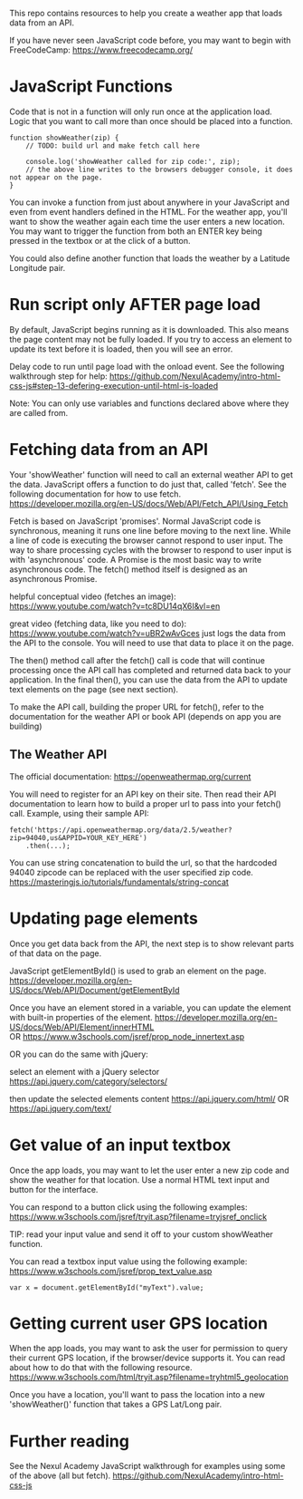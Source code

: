 
This repo contains resources to help you create a weather app that loads data from an API.

If you have never seen JavaScript code before, you may want to begin with FreeCodeCamp:
https://www.freecodecamp.org/

JavaScript Functions
====================

Code that is not in a function will only run once at the application load. Logic that you want to call more than once should be placed into a function. 

    function showWeather(zip) {
        // TODO: build url and make fetch call here
        
        console.log('showWeather called for zip code:', zip); 
        // the above line writes to the browsers debugger console, it does not appear on the page.
    }
    
You can invoke a function from just about anywhere in your JavaScript and even from event handlers defined in the HTML. For the weather app, you'll want to show the weather again each time the user enters a new location. You may want to trigger the function from both an ENTER key being pressed in the textbox or at the click of a button.

You could also define another function that loads the weather by a Latitude Longitude pair.

Run script only AFTER page load
===============================
By default, JavaScript begins running as it is downloaded.  This also means the page content may not be fully loaded. If you try to access an element to update its text before it is loaded, then you will see an error.

Delay code to run until page load with the onload event. See the following walkthrough step for help:
https://github.com/NexulAcademy/intro-html-css-js#step-13-defering-execution-until-html-is-loaded

Note: You can only use variables and functions declared above where they are called from.

Fetching data from an API
=========================

Your 'showWeather' function will need to call an external weather API to get the data. JavaScript offers a function to do just that, called 'fetch'. See the following documentation for how to use fetch.
https://developer.mozilla.org/en-US/docs/Web/API/Fetch_API/Using_Fetch 

Fetch is based on JavaScript 'promises'. Normal JavaScript code is synchronous, meaning it runs one line before moving to the next line. While a line of code is executing the browser cannot respond to user input. The way to share processing cycles with the browser to respond to user input is with 'asynchronous' code. A Promise is the most basic way to write asynchronous code. The fetch() method itself is designed as an asynchronous Promise.

helpful conceptual video (fetches an image):  
https://www.youtube.com/watch?v=tc8DU14qX6I&vl=en

great video (fetching data, like you need to do):  
https://www.youtube.com/watch?v=uBR2wAvGces
just logs the data from the API to the console. You will need to use that data to place it on the page.


The then() method call after the fetch() call is code that will continue processing once the API call has completed and returned data back to your application. In the final then(), you can use the data from the API to update text elements on the page (see next section).

To make the API call, building the proper URL for fetch(), refer to the documentation for the weather API or book API (depends on app you are building) 

The Weather API
---------------

The official documentation:
https://openweathermap.org/current

You will need to register for an API key on their site. Then read their API documentation to learn how to build a proper url to pass into your fetch() call.  Example, using their sample API:

    fetch('https://api.openweathermap.org/data/2.5/weather?zip=94040,us&APPID=YOUR_KEY_HERE')
        .then(...);

You can use string concatenation to build the url, so that the hardcoded 94040 zipcode can be replaced with the user specified zip code.
https://masteringjs.io/tutorials/fundamentals/string-concat


Updating page elements
======================

Once you get data back from the API, the next step is to show relevant parts of that data on the page.

JavaScript getElementById() is used to grab an element on the page.
https://developer.mozilla.org/en-US/docs/Web/API/Document/getElementById 

Once you have an element stored in a variable, you can update the element with built-in properties of the element.
https://developer.mozilla.org/en-US/docs/Web/API/Element/innerHTML  
OR
https://www.w3schools.com/jsref/prop_node_innertext.asp  

OR you can do the same with jQuery:

select an element with a jQuery selector  
https://api.jquery.com/category/selectors/ 

then update the selected elements content
https://api.jquery.com/html/ 
OR
https://api.jquery.com/text/  

Get value of an input textbox
==============================

Once the app loads, you may want to let the user enter a new zip code and show the weather for that location. Use a normal HTML text input and button for the interface. 

You can respond to a button click using the following examples:
https://www.w3schools.com/jsref/tryit.asp?filename=tryjsref_onclick

TIP: read your input value and send it off to your custom showWeather function.

You can read a textbox input value using the following example:
https://www.w3schools.com/jsref/prop_text_value.asp

    var x = document.getElementById("myText").value;

Getting current user GPS location
==================================

When the app loads, you may want to ask the user for permission to query their current GPS location, if the browser/device supports it. You can read about how to do that with the following resource.
https://www.w3schools.com/html/tryit.asp?filename=tryhtml5_geolocation

Once you have a location, you'll want to pass the location into a new 'showWeather()' function that takes a GPS Lat/Long pair.

Further reading
===============

See the Nexul Academy JavaScript walkthrough for examples using some of the above (all but fetch).
https://github.com/NexulAcademy/intro-html-css-js  
